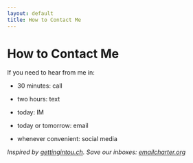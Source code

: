 ```yaml
---
layout: default
title: How to Contact Me
---
```


# How to Contact Me

If you need to hear from me in:

- 30 minutes: call

- two hours: text

- today: IM

- today or tomorrow: email

- whenever convenient: social media

*Inspired by [gettingintou.ch](http://gettingintou.ch).*
*Save our inboxes: [emailcharter.org](http://emailcharter.org)*

